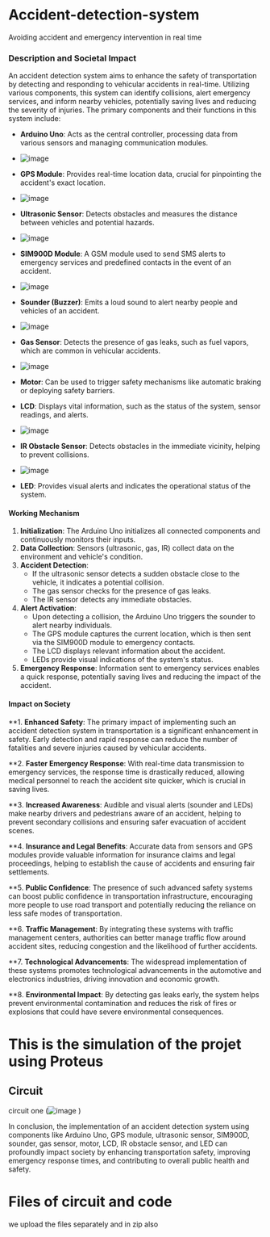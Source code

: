 # Accident-detection-system
Avoiding accident and emergency intervention in real time
### **Description and Societal Impact**
An accident detection system aims to enhance the safety of transportation by detecting and responding to vehicular accidents in real-time. Utilizing various components, this system can identify collisions, alert emergency services, and inform nearby vehicles, potentially saving lives and reducing the severity of injuries. The primary components and their functions in this system include:

- **Arduino Uno**: Acts as the central controller, processing data from various sensors and managing communication modules.
- ![image](https://github.com/user-attachments/assets/d8748d0f-6dcb-4b1c-b8a8-7784cf7d5f73)

- **GPS Module**: Provides real-time location data, crucial for pinpointing the accident's exact location.
- ![image](https://github.com/user-attachments/assets/df930a57-b2a6-40cb-9baf-7c26fa61091e)

- **Ultrasonic Sensor**: Detects obstacles and measures the distance between vehicles and potential hazards.
- ![image](https://github.com/user-attachments/assets/dfe3b5de-c81f-4084-ad4a-e6657e1ab258)

- **SIM900D Module**: A GSM module used to send SMS alerts to emergency services and predefined contacts in the event of an accident.
- ![image](https://github.com/user-attachments/assets/28b15838-5991-4d5d-9b84-6f1bdfc60e8b)

- **Sounder (Buzzer)**: Emits a loud sound to alert nearby people and vehicles of an accident.
- ![image](https://github.com/user-attachments/assets/97d3ccf8-91d7-4522-98f8-85fbfba0925c)

- **Gas Sensor**: Detects the presence of gas leaks, such as fuel vapors, which are common in vehicular accidents.
- ![image](https://github.com/user-attachments/assets/bc200edb-5691-4b0c-86a0-a8f2f8f76710)

- **Motor**: Can be used to trigger safety mechanisms like automatic braking or deploying safety barriers.
- **LCD**: Displays vital information, such as the status of the system, sensor readings, and alerts.
- ![image](https://github.com/user-attachments/assets/5a0d6962-60db-41e7-9edd-31c681544b04)

- **IR Obstacle Sensor**: Detects obstacles in the immediate vicinity, helping to prevent collisions.
- ![image](https://github.com/user-attachments/assets/618c9100-d9fd-4da2-b3f6-8a9a63eb233c)

- **LED**: Provides visual alerts and indicates the operational status of the system.

#### **Working Mechanism**

1. **Initialization**: The Arduino Uno initializes all connected components and continuously monitors their inputs.
2. **Data Collection**: Sensors (ultrasonic, gas, IR) collect data on the environment and vehicle's condition.
3. **Accident Detection**:
   - If the ultrasonic sensor detects a sudden obstacle close to the vehicle, it indicates a potential collision.
   - The gas sensor checks for the presence of gas leaks.
   - The IR sensor detects any immediate obstacles.
4. **Alert Activation**:
   - Upon detecting a collision, the Arduino Uno triggers the sounder to alert nearby individuals.
   - The GPS module captures the current location, which is then sent via the SIM900D module to emergency contacts.
   - The LCD displays relevant information about the accident.
   - LEDs provide visual indications of the system's status.
5. **Emergency Response**: Information sent to emergency services enables a quick response, potentially saving lives and reducing the impact of the accident.

#### **Impact on Society**

**1. **Enhanced Safety**: The primary impact of implementing such an accident detection system in transportation is a significant enhancement in safety. Early detection and rapid response can reduce the number of fatalities and severe injuries caused by vehicular accidents.

**2. **Faster Emergency Response**: With real-time data transmission to emergency services, the response time is drastically reduced, allowing medical personnel to reach the accident site quicker, which is crucial in saving lives.

**3. **Increased Awareness**: Audible and visual alerts (sounder and LEDs) make nearby drivers and pedestrians aware of an accident, helping to prevent secondary collisions and ensuring safer evacuation of accident scenes.

**4. **Insurance and Legal Benefits**: Accurate data from sensors and GPS modules provide valuable information for insurance claims and legal proceedings, helping to establish the cause of accidents and ensuring fair settlements.

**5. **Public Confidence**: The presence of such advanced safety systems can boost public confidence in transportation infrastructure, encouraging more people to use road transport and potentially reducing the reliance on less safe modes of transportation.

**6. **Traffic Management**: By integrating these systems with traffic management centers, authorities can better manage traffic flow around accident sites, reducing congestion and the likelihood of further accidents.

**7. **Technological Advancements**: The widespread implementation of these systems promotes technological advancements in the automotive and electronics industries, driving innovation and economic growth.

**8. **Environmental Impact**: By detecting gas leaks early, the system helps prevent environmental contamination and reduces the risk of fires or explosions that could have severe environmental consequences.


# This is the simulation of the projet using Proteus 
## Circuit
circuit one (![image](https://github.com/user-attachments/assets/88b947f7-30fd-44ac-ace8-2ae5f2b8205e)
)


In conclusion, the implementation of an accident detection system using components like Arduino Uno, GPS module, ultrasonic sensor, SIM900D, sounder, gas sensor, motor, LCD, IR obstacle sensor, and LED can profoundly impact society by enhancing transportation safety, improving emergency response times, and contributing to overall public health and safety.


# Files of circuit and code 
we upload the files separately and in zip also
